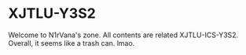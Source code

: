 # XJTLU-Y3S2
Welcome to N1rVana's zone. All contents are related XJTLU-ICS-Y3S2.
Overall, it seems like a trash can. lmao.
